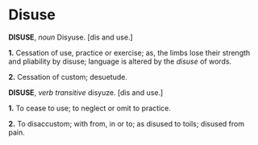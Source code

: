 # Disuse

**DISUSE**, _noun_ Disyuse. \[dis and use.\]

**1.** Cessation of use, practice or exercise; as, the limbs lose their strength and pliability by disuse; language is altered by the _disuse_ of words.

**2.** Cessation of custom; desuetude.

**DISUSE**, _verb transitive_ disyuze. \[dis and use.\]

**1.** To cease to use; to neglect or omit to practice.

**2.** To disaccustom; with from, in or to; as disused to toils; disused from pain.